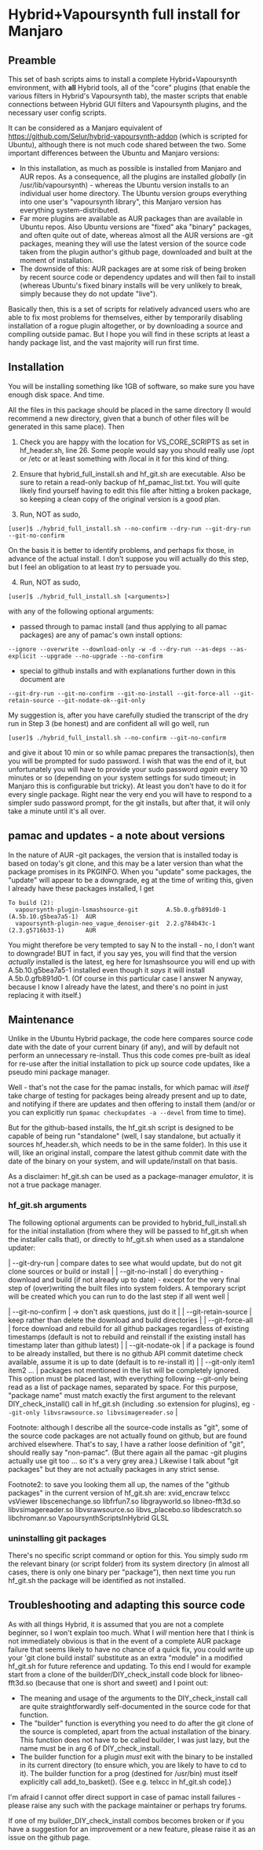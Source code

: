 # Hybrid+Vapoursynth full install for Manjaro

## Preamble
This set of bash scripts aims to install a complete Hybrid+Vapoursynth environment, with **all** Hybrid tools,
all of the "core" plugins (that enable the various filters in Hybrid's Vapoursynth tab), the master scripts
that enable connections between Hybrid GUI filters and Vapoursynth plugins, and the necessary user config scripts.

It can be considered as a Manjaro equivalent of https://github.com/Selur/hybrid-vapoursynth-addon (which is
scripted for Ubuntu), although there is not much code shared between the two. Some important differences between
the Ubuntu and Manjaro versions:

  * In this installation, as much as possible is installed from Manjaro and AUR repos.  As a consequence, all the
  plugins are installed *globally* (in /usr/lib/vapoursynth) - whereas the Ubuntu version installs to an
  individual user home directory. The Ubuntu version groups everything into one user's "vapoursynth library", this
  Manjaro version has everything system-distributed.
  * Far more plugins are available as AUR packages than are available in Ubuntu repos. Also Ubuntu versions are
  "fixed" aka "binary" packages, and often quite out of date, whereas almost all the AUR versions are -git packages,
  meaning they will use the latest version of the source code taken from the plugin author's github page, downloaded
  and built at the moment of installation.
  * The downside of this: AUR packages are at some risk of being broken by recent source code or dependency updates
  and will then fail to install (whereas Ubuntu's fixed binary installs will be very unlikely to break, simply because
  they do not update "live").

Basically then, this is a set of scripts for relatively advanced users who are able to fix most problems for themselves,
either by temporarily disabling installation of a rogue plugin altogether, or by downloading a source and compiling
outside pamac.  But I hope you will find in these scripts at least a handy package list, and the vast majority will
run first time.

## Installation
You will be installing something like 1GB of software, so make sure you have enough disk space. And time.

All the files in this package should be placed in the same directory (I would recommend a new directory, given that
a bunch of other files will be generated in this same place).  Then

1) Check you are happy with the location for VS_CORE_SCRIPTS as set in hf_header.sh, line 26.  Some people would
say you should really use /opt or /etc or at least something with /local in it for this kind of thing.

2) Ensure that hybrid_full_install.sh and hf_git.sh are executable.  Also be sure to retain a read-only backup of
hf_pamac_list.txt. You will quite likely find yourself having to edit this file after hitting a broken package, so
keeping a clean copy of the original version is a good plan.

3) Run, NOT as sudo,

  `[user]$ ./hybrid_full_install.sh --no-confirm --dry-run --git-dry-run --git-no-confirm `
  
On the basis it is better to identify problems, and perhaps fix those, in advance of the actual install.  I don't
suppose you will actually do this step, but I feel an obligation to at least *try* to persuade you.

4) Run, NOT as sudo,
   
  `[user]$ ./hybrid_full_install.sh [<arguments>]`
  
  with any of the following optional arguments:
  
  * passed through to pamac install (and thus applying to all pamac packages) are any of pamac's own install options:
    
  `--ignore --overwrite --download-only -w -d --dry-run --as-deps --as-explicit --upgrade --no-upgrade --no-confirm`
  
  * special to github installs and with explanations further down in this document are
    
  `--git-dry-run --git-no-confirm --git-no-install --git-force-all --git-retain-source --git-nodate-ok--git-only`
  
  My suggestion is, after you have carefully studied the transcript of the dry run in Step 3 (be honest) and are confident all will go
  well, run
  
  `[user]$ ./hybrid_full_install.sh --no-confirm --git-no-confirm`
  
  and give it about 10 min or so while pamac prepares the transaction(s), then you will be prompted for sudo password.
  I wish that was the end of it, but unfortunately you will have to provide your sudo password *again* every 10 minutes
  or so (depending on your system settings for sudo timeout; in Manjaro this is configurable but tricky). At least
  you don't have to do it for every single package. Right near the very end you will have to respond to a simpler sudo
  password prompt, for the git installs, but after that, it will only take a minute until it's all over.

## pamac and updates - a note about versions
In the nature of AUR -git packages, the version that is installed today is based on today's git clone, and this may be a
later version than what the package promises in its PKGINFO. When you "update" some packages, the "update" will appear to
be a downgrade, eg at the time of writing this, given I already have these packages installed, I get
```text
To build (2):
  vapoursynth-plugin-lsmashsource-git        A.5b.0.gfb891d0-1  (A.5b.10.g5bea7a5-1)  AUR
  vapoursynth-plugin-neo_vague_denoiser-git  2.2.g784b43c-1     (2.3.g5716b33-1)      AUR
```
You might therefore be very tempted to say N to the install - no, I don't want to downgrade!  BUT in fact, if you say
yes, you will find that the version *actually* installed is the latest, eg here for lsmashsource you will end up with
A.5b.10.g5bea7a5-1 installed even though it *says* it will install A.5b.0.gfb891d0-1.  (Of course in this particular case I answer N anyway, because I know I already have the latest, and there's no point
in just replacing it with itself.)

## Maintenance
Unlike in the Ubuntu Hybrid package, the code here compares source code date with the date of your current binary (if any), and
will by default not perform an unnecessary re-install.  Thus this code comes pre-built as ideal for re-use after the
initial installation to pick up source code updates, like a pseudo mini package manager.

Well - that's not the case for the pamac installs, for which pamac will *itself* take charge of testing for packages being
already present and up to date, and notifying if there are updates and then offering to install them (and/or or you can
explicitly run `$pamac checkupdates -a --devel` from time to time).

But for the github-based installs, the hf_git.sh script is designed to be capable of being run "standalone" (well,
I say standalone, but actually it sources hf_header.sh, which needs to be in the same folder). In this use it will,
like an original install, compare the latest github commit date with the date of the binary on your system, and will
update/install on that basis.

As a disclaimer: hf_git.sh can be used as a package-manager *emulator*, it is not a true package manager.

### hf_git.sh arguments
The following optional arguments can be provided to hybrid_full_install.sh for the initial installation (from where they
will be passed to hf_git.sh when the installer calls that), or directly to hf_git.sh when used as a standalone updater:

| --git-dry-run | compare dates to see what would update, but do not git clone sources or build or install |
| --git-no-install | do everything - download and build (if not already up to date) - except for the very final step of
                       (over)writing the built files into system folders.  A temporary script will be created which you can run to do the last step if all went well |
                       
| --git-no-confirm  |  -> don't ask questions, just do it |
| --git-retain-source | keep rather than delete the download and build directories |
| --git-force-all   | force download and rebuild for all github packages regardless of existing timestamps
                       (default is not to rebuild and reinstall if the existing install has timestamp later than github latest) |
| --git-nodate-ok   |  if a package is found to be already installed, but there is no github API commit datetime check available,
                       assume it is up to date (default is to re-install it) |
| --git-only item1 item2 ... | packages not mentioned in the list will be completely ignored. This option must be placed last, with
                       everything following --git-only being read as a list of package names, separated by space.  For this
                       purpose, "package name" must match exactly the first argument to the relevant DIY_check_install() call
                       in hf_git.sh (including .so extension for plugins), eg
                       `--git-only libvsrawsource.so libvsimagereader.so` |

Footnote: although I describe all the source-code installs as "git", some of the source code packages are not actually found
on github, but are found archived elsewhere.  That's to say, I have a rather loose definition of "git", should really
say "non-pamac". (But there again all the pamac -git plugins actually use git too ... so it's a very grey area.)  Likewise I
talk about "git packages" but they are not actually packages in any strict sense.

Footnote2: to save you looking them all up, the names of the "github packages" in the current version of hf_git.sh are:
xvid_encraw telxcc vsViewer libscenechange.so libfrfun7.so libgrayworld.so libneo-fft3d.so libvsimagereader.so
libvsrawsource.so libvs_placebo.so libdescratch.so libchromanr.so VapoursynthScriptsInHybrid GLSL

### uninstalling git packages
There's no specific script command or option for this. You simply sudo rm the relevant binary (or script folder) from its
system directory (in almost all cases, there is only one binary per "package"), then next time you run hf_git.sh the package
will be identified as not installed.

## Troubleshooting and adapting this source code
As with all things Hybrid, it is assumed that you are not a complete beginner, so I won't explain too much.
What I *will* mention here that I think is not immediately obvious is that in the event of a complete AUR package failure
that seems likely to have no chance of a quick fix, you could write up your 'git clone build install' substitute as an
extra "module" in a modified hf_git.sh for future reference and updating.  To this end I would for example start from a
clone of the builder/DIY_check_install code block for libneo-fft3d.so (because that one is short and sweet) and I point out:
  * The meaning and usage of the arguments to the DIY_check_install call are quite straightforwardly self-documented in the
  source code for that function.
  * The "builder" function is everything you need to do after the git clone of the source is completed, apart from the actual
  installation of the binary. This function does not have to be called builder, I was just lazy, but the name must be in
  arg 6 of DIY_check_install.
  * The builder function for a plugin *must* exit with the binary to be installed in its current directory (to ensure which,
  you are likely to have to cd to it). The builder function for a prog (destined for /usr/bin) must itself explicitly call
  add_to_basket(). (See e.g. telxcc in hf_git.sh code].)

I'm afraid I cannot offer direct support in case of pamac install failures - please raise any such with the package
maintainer or perhaps try forums.

If one of my builder_DIY_check_install combos becomes broken or if you have a suggestion for an improvement or a new feature,
please raise it as an issue on the github page.





